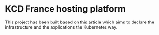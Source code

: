 # KCD France hosting platform

This project has been built based on [this article](https://blog.ogenki.io/post/devflux/) which aims to declare the infrastructure and the applications the Kubernetes way.
